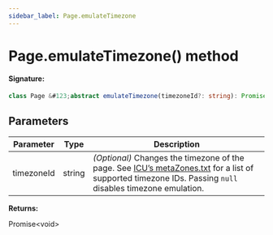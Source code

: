 ```yaml
---
sidebar_label: Page.emulateTimezone
---
```


# Page.emulateTimezone() method

#### Signature:

```typescript
class Page &#123;abstract emulateTimezone(timezoneId?: string): Promise<void>;&#125;
```

## Parameters

| Parameter  | Type   | Description                                                                                                                                                                                                                                                                                                 |
| ---------- | ------ | ----------------------------------------------------------------------------------------------------------------------------------------------------------------------------------------------------------------------------------------------------------------------------------------------------------- |
| timezoneId | string | _(Optional)_ Changes the timezone of the page. See [ICU’s metaZones.txt](https://source.chromium.org/chromium/chromium/deps/icu.git/+/faee8bc70570192d82d2978a71e2a615788597d1:source/data/misc/metaZones.txt) for a list of supported timezone IDs. Passing <code>null</code> disables timezone emulation. |

**Returns:**

Promise&lt;void&gt;
